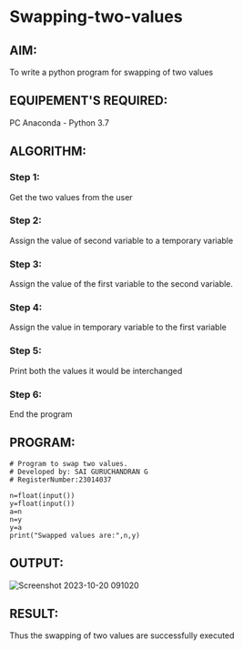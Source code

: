 # Swapping-two-values
## AIM:
To write a python program for swapping of two values
## EQUIPEMENT'S REQUIRED: 
PC
Anaconda - Python 3.7
## ALGORITHM: 
### Step 1:
Get the two values from the user
### Step 2: 
Assign the value of second variable to a temporary variable 
### Step 3: 
Assign the value of the first variable to the second variable.
### Step 4:  
Assign the value in temporary variable to the first variable
### Step 5: 
Print both the values it would be interchanged
### Step 6: 
End the program
## PROGRAM:
```
# Program to swap two values.
# Developed by: SAI GURUCHANDRAN G
# RegisterNumber:23014037

n=float(input())
y=float(input())
a=n
n=y
y=a
print("Swapped values are:",n,y)
```
## OUTPUT:
![Screenshot 2023-10-20 091020](https://github.com/Saiguruchandran/Swapping-two-values/assets/144870946/397854a1-5acf-400c-81a6-2d5bce3e8c86)


## RESULT:
Thus the swapping of two values are successfully executed







